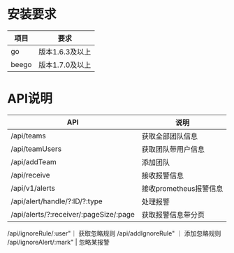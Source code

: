 # 安装要求
项目 | 要求
---- | ---
go    | 版本1.6.3及以上
beego | 版本1.7.0及以上

# API说明

API | 说明
---- | ----
/api/teams |获取全部团队信息
/api/teamUsers | 获取团队带用户信息
/api/addTeam | 添加团队
/api/receive | 接收报警信息
/api/v1/alerts | 接收prometheus报警信息
/api/alert/handle/?:ID/?:type | 处理报警
/api/alerts/?:receiver/:pageSize/:page | 获取报警信息带分页
/api/ignoreRule/:user"｜ 获取忽略规则
/api/addIgnoreRule" ｜ 添加忽略规则
/api/ignoreAlert/:mark" | 忽略某报警